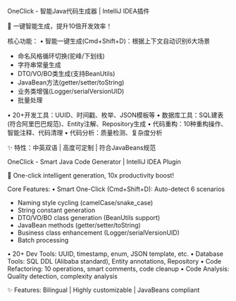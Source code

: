 OneClick - 智能Java代码生成器 | IntelliJ IDEA插件

🚀 一键智能生成，提升10倍开发效率！

核心功能：
• 智能一键生成(Cmd+Shift+D)：根据上下文自动识别6大场景
- 命名风格循环切换(驼峰/下划线)
- 字符串常量生成
- DTO/VO/BO类生成(支持BeanUtils)
- JavaBean方法(getter/setter/toString)
- 业务类增强(Logger/serialVersionUID)
- 批量处理

• 20+开发工具：UUID、时间戳、枚举、JSON模板等
• 数据库工具：SQL建表(符合阿里巴巴规范)、Entity注解、Repository生成
• 代码重构：10种重构操作、智能注释、代码清理
• 代码分析：质量检测、复杂度分析

✨ 特性：中英双语 | 高度可定制 | 符合JavaBeans规范



OneClick - Smart Java Code Generator | IntelliJ IDEA Plugin

🚀 One-click intelligent generation, 10x productivity boost!

Core Features:
• Smart One-Click (Cmd+Shift+D): Auto-detect 6 scenarios
- Naming style cycling (camelCase/snake_case)
- String constant generation
- DTO/VO/BO class generation (BeanUtils support)
- JavaBean methods (getter/setter/toString)
- Business class enhancement (Logger/serialVersionUID)
- Batch processing

• 20+ Dev Tools: UUID, timestamp, enum, JSON template, etc.
• Database Tools: SQL DDL (Alibaba standard), Entity annotations, Repository
• Code Refactoring: 10 operations, smart comments, code cleanup
• Code Analysis: Quality detection, complexity analysis

✨ Features: Bilingual | Highly customizable | JavaBeans compliant
